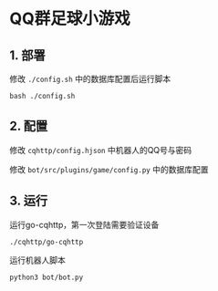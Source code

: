 # QQ群足球小游戏

## 1. 部署
修改 `./config.sh` 中的数据库配置后运行脚本
```
bash ./config.sh
```

## 2. 配置
修改 `cqhttp/config.hjson` 中机器人的QQ号与密码

修改 `bot/src/plugins/game/config.py` 中的数据库配置

## 3. 运行
运行go-cqhttp，第一次登陆需要验证设备
```
./cqhttp/go-cqhttp
```
运行机器人脚本
```
python3 bot/bot.py
```
